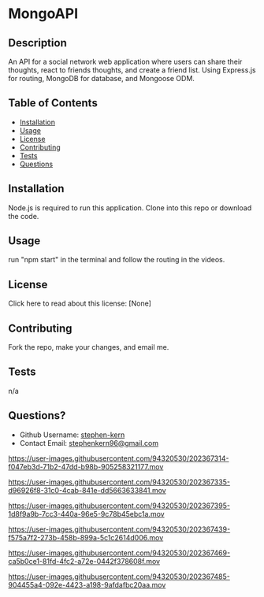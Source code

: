 # MongoAPI

## Description

An API for a social network web application where users can share their thoughts, react to friends thoughts, and create a friend list. Using Express.js for routing, MongoDB for database, and Mongoose ODM.

## Table of Contents

- [Installation](#installation)
- [Usage](#usage)
- [License](#license)
- [Contributing](#contributing)
- [Tests](#tests)
- [Questions](#questions)

## Installation

Node.js is required to run this application. Clone into this repo or download the code.

## Usage

run "npm start" in the terminal and follow the routing in the videos.

## License

Click here to read about this license: [None]

## Contributing

Fork the repo, make your changes, and email me.

## Tests

n/a

## Questions?

- Github Username: [stephen-kern](https://github.com/stephen-kern)
- Contact Email: stephenkern96@gmail.com

https://user-images.githubusercontent.com/94320530/202367314-f047eb3d-71b2-47dd-b98b-905258321177.mov



https://user-images.githubusercontent.com/94320530/202367335-d96926f8-31c0-4cab-841e-dd5663633841.mov



https://user-images.githubusercontent.com/94320530/202367395-1d8f9a9b-7cc3-440a-96e5-9c78b45ebc1a.mov



https://user-images.githubusercontent.com/94320530/202367439-f575a7f2-273b-458b-899a-5c1c2614d006.mov



https://user-images.githubusercontent.com/94320530/202367469-ca5b0ce1-81fd-4fc2-a72e-0442f378608f.mov



https://user-images.githubusercontent.com/94320530/202367485-904455a4-092e-4423-a198-9afdafbc20aa.mov

